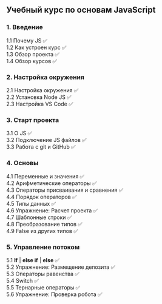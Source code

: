 ## Учебный курс по основам JavaScript

### 1. Введение

1.1 Почему JS ✅  
1.2 Как устроен курс ✅  
1.3 Обзор проекта ✅  
1.4 Обзор курсов ✅

### 2. Настройка окружения

2.1 Настройка окружения ✅  
2.2 Установка Node JS ✅  
2.3 Настройка VS Code ✅

### 3. Старт проекта

3.1 О JS ✅  
3.2 Подключение JS файлов ✅  
3.3 Работа с git и GitHub ✅

### 4. Основы

4.1 Переменные и значения ✅  
4.2 Арифметические операторы ✅  
4.3 Операторы присваивания и сравнения ✅  
4.4 Порядок операторов ✅  
4.5 Типы данных ✅  
4.6 Упражнение: Расчет проекта ✅  
4.7 Шаблонные строки ✅  
4.8 Преобразование типов ✅  
4.9 False из других типов ✅

### 5. Управление потоком

5.1 **If** | **else if** | **else** ✅  
5.2 Упражнение: Размещение депозита ✅  
5.3 Операторы равенства ✅  
5.4 Switch ✅  
5.5 Тернарные операторы ✅  
5.6 Упражнение: Проверка робота ✅
